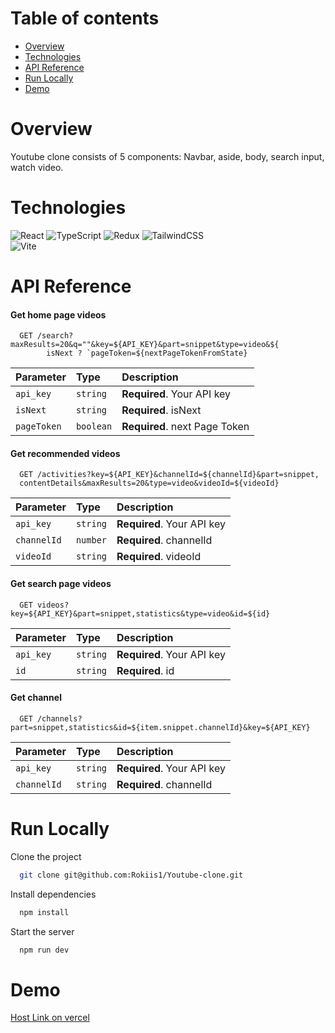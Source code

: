
# Table of contents

- [Overview](#overview)
- [Technologies](#technologies)
- [API Reference](#api-reference)
- [Run Locally](#run-locally)
- [Demo](#demo)

# Overview

Youtube clone consists of 5 components: Navbar, aside, body, search input, watch video.

# Technologies

![React](https://img.shields.io/badge/react-%2320232a.svg?style=for-the-badge&logo=react&logoColor=%2361DAFB) 
![TypeScript](https://img.shields.io/badge/typescript-%23007ACC.svg?style=for-the-badge&logo=typescript&logoColor=white)
![Redux](https://img.shields.io/badge/redux-%23593d88.svg?style=for-the-badge&logo=redux&logoColor=white)
![TailwindCSS](https://img.shields.io/badge/tailwindcss-%2338B2AC.svg?style=for-the-badge&logo=tailwind-css&logoColor=white) 	
![Vite](https://img.shields.io/badge/vite-%23646CFF.svg?style=for-the-badge&logo=vite&logoColor=white)

# API Reference

#### Get home page videos

```http
  GET /search?maxResults=20&q=""&key=${API_KEY}&part=snippet&type=video&${
        isNext ? `pageToken=${nextPageTokenFromState}
```

| Parameter | Type     | Description                |
| :-------- | :------- | :------------------------- |
| `api_key` | `string` | **Required**. Your API key |
| `isNext`  | `string` | **Required**. isNext  |
| `pageToken` | `boolean`| **Required**. next Page Token |

#### Get recommended videos 

```http
  GET /activities?key=${API_KEY}&channelId=${channelId}&part=snippet,
  contentDetails&maxResults=20&type=video&videoId=${videoId}
```

| Parameter | Type     | Description                       |
| :-------- | :------- | :-------------------------------- |
| `api_key` | `string` | **Required**. Your API key |
| `channelId`| `number`| **Required**. channelId |
| `videoId`| `string`  | **Required**. videoId |

#### Get search page videos

```http
  GET videos?key=${API_KEY}&part=snippet,statistics&type=video&id=${id}
```

| Parameter | Type     | Description                |
| :-------- | :------- | :------------------------- |
| `api_key` | `string` | **Required**. Your API key |
| `id`| `string`| **Required**. id |

#### Get channel

```http
  GET /channels?part=snippet,statistics&id=${item.snippet.channelId}&key=${API_KEY}
```

| Parameter | Type     | Description                |
| :-------- | :------- | :------------------------- |
| `api_key` | `string` | **Required**. Your API key |
| `channelId`| `string`| **Required**. channelId |

# Run Locally

Clone the project

```bash
  git clone git@github.com:Rokiis1/Youtube-clone.git
```

Install dependencies

```bash
  npm install
```

Start the server

```bash
  npm run dev
```

# Demo

[Host Link on vercel](https://youtube-clone-rokiis1.vercel.app/)

